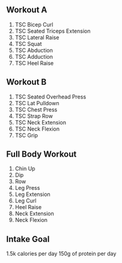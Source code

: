 ## Workout A

1. TSC Bicep Curl
2. TSC Seated Triceps Extension
3. TSC Lateral Raise
4. TSC Squat
5. TSC Abduction
6. TSC Adduction
7. TSC Heel Raise

## Workout B

1. TSC Seated Overhead Press
2. TSC Lat Pulldown
3. TSC Chest Press
4. TSC Strap Row
5. TSC Neck Extension
6. TSC Neck Flexion
7. TSC Grip

## Full Body Workout

1. Chin Up
2. Dip
3. Row
4. Leg Press
5. Leg Extension
6. Leg Curl
7. Heel Raise
8. Neck Extension
9. Neck Flexion

## Intake Goal

1.5k calories per day
150g of protein per day
